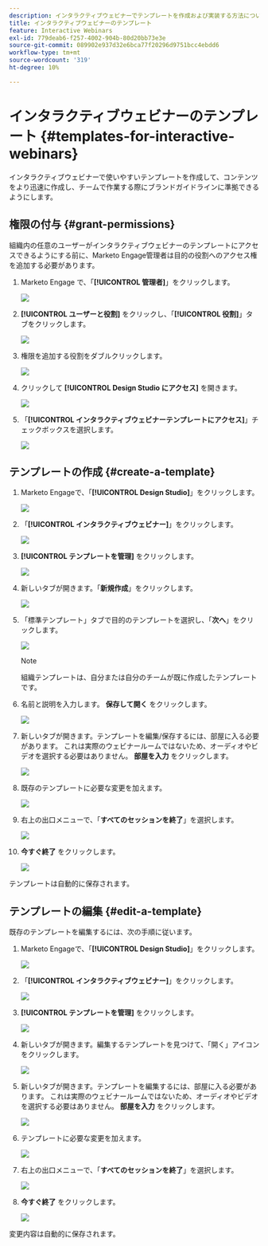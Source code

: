 ```yaml
---
description: インタラクティブウェビナーでテンプレートを作成および実装する方法について説明します。
title: インタラクティブウェビナーのテンプレート
feature: Interactive Webinars
exl-id: 779deab6-f257-4002-904b-80d20bb73e3e
source-git-commit: 089902e937d32e6bca77f20296d9751bcc4ebdd6
workflow-type: tm+mt
source-wordcount: '319'
ht-degree: 10%

---
```


# インタラクティブウェビナーのテンプレート {#templates-for-interactive-webinars}

インタラクティブウェビナーで使いやすいテンプレートを作成して、コンテンツをより迅速に作成し、チームで作業する際にブランドガイドラインに準拠できるようにします。

## 権限の付与 {#grant-permissions}

組織内の任意のユーザーがインタラクティブウェビナーのテンプレートにアクセスできるようにする前に、Marketo Engage管理者は目的の役割へのアクセス権を追加する必要があります。

1. Marketo Engage で、「**[!UICONTROL 管理者]**」をクリックします。

   ![](assets/templates-for-interactive-webinars-1.png)

1. **[!UICONTROL ユーザーと役割]** をクリックし、「**[!UICONTROL 役割]**」タブをクリックします。

   ![](assets/templates-for-interactive-webinars-2.png)

1. 権限を追加する役割をダブルクリックします。

   ![](assets/templates-for-interactive-webinars-3.png)

1. クリックして **[!UICONTROL Design Studio にアクセス]** を開きます。

   ![](assets/templates-for-interactive-webinars-4.png)

1. 「**[!UICONTROL インタラクティブウェビナーテンプレートにアクセス]**」チェックボックスを選択します。

   ![](assets/templates-for-interactive-webinars-5.png)

## テンプレートの作成 {#create-a-template}

1. Marketo Engageで、「**[!UICONTROL Design Studio]**」をクリックします。

   ![](assets/templates-for-interactive-webinars-6.png)

1. 「**[!UICONTROL インタラクティブウェビナー]**」をクリックします。

   ![](assets/templates-for-interactive-webinars-7.png)

1. **[!UICONTROL テンプレートを管理]** をクリックします。

   ![](assets/templates-for-interactive-webinars-8.png)

1. 新しいタブが開きます。「**新規作成**」をクリックします。

   ![](assets/templates-for-interactive-webinars-9.png)

1. 「標準テンプレート」タブで目的のテンプレートを選択し、「**次へ**」をクリックします。

   ![](assets/templates-for-interactive-webinars-10.png)

   >[!NOTE]
   >
   >組織テンプレートは、自分または自分のチームが既に作成したテンプレートです。

1. 名前と説明を入力します。 **保存して開く** をクリックします。

   ![](assets/templates-for-interactive-webinars-11.png)

1. 新しいタブが開きます。テンプレートを編集/保存するには、部屋に入る必要があります。 これは実際のウェビナールームではないため、オーディオやビデオを選択する必要はありません。 **部屋を入力** をクリックします。

   ![](assets/templates-for-interactive-webinars-12.png)

1. 既存のテンプレートに必要な変更を加えます。

   ![](assets/templates-for-interactive-webinars-13.png)

1. 右上の出口メニューで、「**すべてのセッションを終了**」を選択します。

   ![](assets/templates-for-interactive-webinars-14.png)

1. **今すぐ終了** をクリックします。

   ![](assets/templates-for-interactive-webinars-15.png)

テンプレートは自動的に保存されます。

## テンプレートの編集 {#edit-a-template}

既存のテンプレートを編集するには、次の手順に従います。

1. Marketo Engageで、「**[!UICONTROL Design Studio]**」をクリックします。

   ![](assets/templates-for-interactive-webinars-16.png)

1. 「**[!UICONTROL インタラクティブウェビナー]**」をクリックします。

   ![](assets/templates-for-interactive-webinars-17.png)

1. **[!UICONTROL テンプレートを管理]** をクリックします。

   ![](assets/templates-for-interactive-webinars-18.png)

1. 新しいタブが開きます。編集するテンプレートを見つけて、「開く」アイコンをクリックします。

   ![](assets/templates-for-interactive-webinars-19.png)

1. 新しいタブが開きます。テンプレートを編集するには、部屋に入る必要があります。 これは実際のウェビナールームではないため、オーディオやビデオを選択する必要はありません。 **部屋を入力** をクリックします。

   ![](assets/templates-for-interactive-webinars-20.png)

1. テンプレートに必要な変更を加えます。

   ![](assets/templates-for-interactive-webinars-21.png)

1. 右上の出口メニューで、「**すべてのセッションを終了**」を選択します。

   ![](assets/templates-for-interactive-webinars-22.png)

1. **今すぐ終了** をクリックします。

   ![](assets/templates-for-interactive-webinars-23.png)

変更内容は自動的に保存されます。
